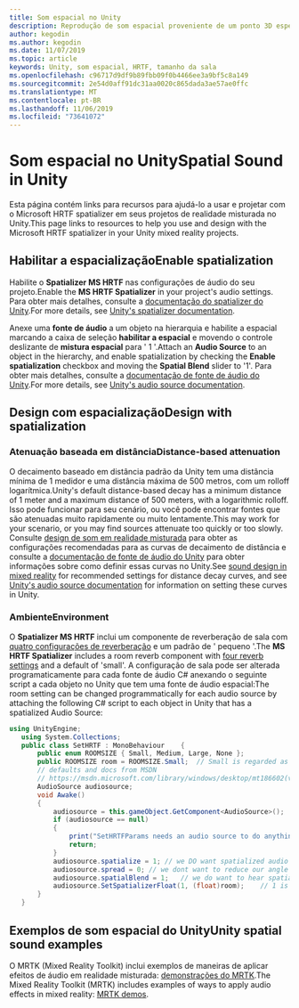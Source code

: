 ```yaml
---
title: Som espacial no Unity
description: Reprodução de som espacial proveniente de um ponto 3D específico dentro de sua cena do Unity.
author: kegodin
ms.author: kegodin
ms.date: 11/07/2019
ms.topic: article
keywords: Unity, som espacial, HRTF, tamanho da sala
ms.openlocfilehash: c96717d9df9b89fbb09f0b4466ee3a9bf5c8a149
ms.sourcegitcommit: 2e54d0aff91dc31aa0020c865dada3ae57ae0ffc
ms.translationtype: MT
ms.contentlocale: pt-BR
ms.lasthandoff: 11/06/2019
ms.locfileid: "73641072"
---
```

# <a name="spatial-sound-in-unity"></a><span data-ttu-id="700ce-104">Som espacial no Unity</span><span class="sxs-lookup"><span data-stu-id="700ce-104">Spatial Sound in Unity</span></span>

<span data-ttu-id="700ce-105">Esta página contém links para recursos para ajudá-lo a usar e projetar com o Microsoft HRTF spatializer em seus projetos de realidade misturada no Unity.</span><span class="sxs-lookup"><span data-stu-id="700ce-105">This page links to resources to help you use and design with the Microsoft HRTF spatializer in your Unity mixed reality projects.</span></span>

## <a name="enable-spatialization"></a><span data-ttu-id="700ce-106">Habilitar a espacialização</span><span class="sxs-lookup"><span data-stu-id="700ce-106">Enable spatialization</span></span>

<span data-ttu-id="700ce-107">Habilite o **Spatializer MS HRTF** nas configurações de áudio do seu projeto.</span><span class="sxs-lookup"><span data-stu-id="700ce-107">Enable the **MS HRTF Spatializer** in your project's audio settings.</span></span> <span data-ttu-id="700ce-108">Para obter mais detalhes, consulte a [documentação do spatializer do Unity](https://docs.unity3d.com/Manual/VRAudioSpatializer.html).</span><span class="sxs-lookup"><span data-stu-id="700ce-108">For more details, see [Unity's spatializer documentation](https://docs.unity3d.com/Manual/VRAudioSpatializer.html).</span></span> 

<span data-ttu-id="700ce-109">Anexe uma **fonte de áudio** a um objeto na hierarquia e habilite a espacial marcando a caixa de seleção **habilitar a espacial** e movendo o controle deslizante de **mistura espacial** para ' 1 '.</span><span class="sxs-lookup"><span data-stu-id="700ce-109">Attach an **Audio Source** to an object in the hierarchy, and enable spatialization by checking the **Enable spatialization** checkbox and moving the **Spatial Blend** slider to '1'.</span></span> <span data-ttu-id="700ce-110">Para obter mais detalhes, consulte a [documentação de fonte de áudio do Unity](https://docs.unity3d.com/2019.3/Documentation/Manual/class-AudioSource.html).</span><span class="sxs-lookup"><span data-stu-id="700ce-110">For more details, see [Unity's audio source documentation](https://docs.unity3d.com/2019.3/Documentation/Manual/class-AudioSource.html).</span></span> 

## <a name="design-with-spatialization"></a><span data-ttu-id="700ce-111">Design com espacialização</span><span class="sxs-lookup"><span data-stu-id="700ce-111">Design with spatialization</span></span>

### <a name="distance-based-attenuation"></a><span data-ttu-id="700ce-112">Atenuação baseada em distância</span><span class="sxs-lookup"><span data-stu-id="700ce-112">Distance-based attenuation</span></span>
<span data-ttu-id="700ce-113">O decaimento baseado em distância padrão da Unity tem uma distância mínima de 1 medidor e uma distância máxima de 500 metros, com um rolloff logarítmica.</span><span class="sxs-lookup"><span data-stu-id="700ce-113">Unity's default distance-based decay has a minimum distance of 1 meter and a maximum distance of 500 meters, with a logarithmic rolloff.</span></span> <span data-ttu-id="700ce-114">Isso pode funcionar para seu cenário, ou você pode encontrar fontes que são atenuadas muito rapidamente ou muito lentamente.</span><span class="sxs-lookup"><span data-stu-id="700ce-114">This may work for your scenario, or you may find sources attenuate too quickly or too slowly.</span></span> <span data-ttu-id="700ce-115">Consulte [design de som em realidade misturada](spatial-sound-design.md) para obter as configurações recomendadas para as curvas de decaimento de distância e consulte a [documentação de fonte de áudio do Unity](https://docs.unity3d.com/2019.3/Documentation/Manual/class-AudioSource.html) para obter informações sobre como definir essas curvas no Unity.</span><span class="sxs-lookup"><span data-stu-id="700ce-115">See [sound design in mixed reality](spatial-sound-design.md) for recommended settings for distance decay curves, and see [Unity's audio source documentation](https://docs.unity3d.com/2019.3/Documentation/Manual/class-AudioSource.html) for information on setting these curves in Unity.</span></span>

### <a name="environment"></a><span data-ttu-id="700ce-116">Ambiente</span><span class="sxs-lookup"><span data-stu-id="700ce-116">Environment</span></span>
<span data-ttu-id="700ce-117">O **Spatializer MS HRTF** inclui um componente de reverberação de sala com [quatro configurações de reverberação](https://docs.microsoft.com/windows/win32/api/hrtfapoapi/ne-hrtfapoapi-hrtfenvironment) e um padrão de ' pequeno '.</span><span class="sxs-lookup"><span data-stu-id="700ce-117">The **MS HRTF Spatializer** includes a room reverb component with [four reverb settings](https://docs.microsoft.com/windows/win32/api/hrtfapoapi/ne-hrtfapoapi-hrtfenvironment) and a default of 'small'.</span></span> <span data-ttu-id="700ce-118">A configuração de sala pode ser alterada programaticamente para cada fonte de áudio C# anexando o seguinte script a cada objeto no Unity que tem uma fonte de áudio espacial:</span><span class="sxs-lookup"><span data-stu-id="700ce-118">The room setting can be changed programmatically for each audio source by attaching the following C# script to each object in Unity that has a spatialized Audio Source:</span></span>

```cs
using UnityEngine;
   using System.Collections;
   public class SetHRTF : MonoBehaviour    {
       public enum ROOMSIZE { Small, Medium, Large, None };
       public ROOMSIZE room = ROOMSIZE.Small;  // Small is regarded as the "most average"
       // defaults and docs from MSDN
       // https://msdn.microsoft.com/library/windows/desktop/mt186602(v=vs.85).aspx
       AudioSource audiosource;
       void Awake()
       {
           audiosource = this.gameObject.GetComponent<AudioSource>();
           if (audiosource == null)
           {
               print("SetHRTFParams needs an audio source to do anything.");
               return;
           }
           audiosource.spatialize = 1; // we DO want spatialized audio
           audiosource.spread = 0; // we dont want to reduce our angle of hearing
           audiosource.spatialBlend = 1;   // we do want to hear spatialized audio
           audiosource.SetSpatializerFloat(1, (float)room);    // 1 is the roomsize param
       }
   }
```

## <a name="unity-spatial-sound-examples"></a><span data-ttu-id="700ce-119">Exemplos de som espacial do Unity</span><span class="sxs-lookup"><span data-stu-id="700ce-119">Unity spatial sound examples</span></span>
<span data-ttu-id="700ce-120">O MRTK (Mixed Reality Toolkit) inclui exemplos de maneiras de aplicar efeitos de áudio em realidade misturada: [demonstrações do MRTK](https://github.com/microsoft/MixedRealityToolkit-Unity/tree/mrtk_release/Assets/MixedRealityToolkit.Examples/Demos/Audio).</span><span class="sxs-lookup"><span data-stu-id="700ce-120">The Mixed Reality Toolkit (MRTK) includes examples of ways to apply audio effects in mixed reality: [MRTK demos](https://github.com/microsoft/MixedRealityToolkit-Unity/tree/mrtk_release/Assets/MixedRealityToolkit.Examples/Demos/Audio).</span></span>

